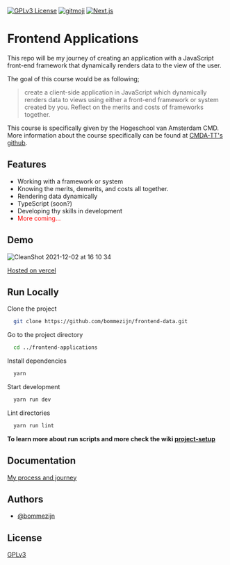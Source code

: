 
<!-- Add badges from somewhere like: [shields.io](https://shields.io/) -->
[![GPLv3 License](https://img.shields.io/badge/License-GPL%20v3-yellow.svg)](https://opensource.org/licenses/)  [![gitmoji](https://img.shields.io/badge/gitmoji-%20😜%20😍-FFDD67.svg?style=flat)](https://gitmoji.dev)  [![Next.js](https://img.shields.io/badge/Next.js-black.svg?style=flat&logo=nextdotjs)](https://nextjs.org) 

# Frontend Applications

This repo will be my journey of creating an application with a JavaScript front-end framework that dynamically renders data to the view of the user.

The goal of this course would be as following;
> create a client-side application in JavaScript which dynamically renders data to views using either a front-end framework or system created by you. Reflect on the merits and costs of frameworks together.

This course is specifically given by the Hogeschool van Amsterdam CMD. More information about the course specifically can be found at [CMDA-TT's github](https://github.com/cmda-tt/course-21-22).



## Features

- Working with a framework or system
- Knowing the merits, demerits, and costs all together.
- Rendering data dynamically
- TypeScript (soon?)
- Developing thy skills in development
- <span style="color:red">More coming...</span>


## Demo

![CleanShot 2021-12-02 at 16 10 34](https://user-images.githubusercontent.com/13199349/144448851-54874811-f230-4f70-9220-7ad0a2988cee.gif)

[Hosted on vercel](https://frontend-applications-eight.vercel.app/) 


## Run Locally

Clone the project

```bash
  git clone https://github.com/bommezijn/frontend-data.git
```
Go to the project directory
```bash
  cd ../frontend-applications
```
Install dependencies
```bash
  yarn
```
Start development

```bash
  yarn run dev
```
Lint directories
```bash
  yarn run lint
```

**To learn more about run scripts and more check the wiki [project-setup](https://github.com/bommezijn/frontend-applications/wiki/project-setup)**

## Documentation

[My process and journey](https://github.com/bommezijn/frontend-applications/wiki)


## Authors

- [@bommezijn](https://www.github.com/bommezijn)


## License

[GPLv3](https://github.com/bommezijn/frontend-applications/blob/main/LICENSE)

